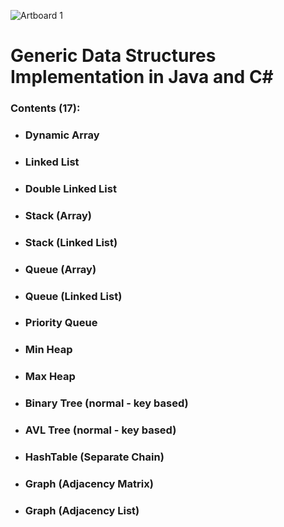 ![Artboard 1](https://github.com/user-attachments/assets/0d1ad08e-4183-4995-8fcc-9be26f527f9c)
# Generic Data Structures Implementation in Java and C#

### Contents (17):
- ### Dynamic Array
- ### Linked List
- ### Double Linked List
- ### Stack (Array)
- ### Stack (Linked List)
- ### Queue (Array)
- ### Queue (Linked List)
- ### Priority Queue
- ### Min Heap
- ### Max Heap
- ### Binary Tree (normal - key based)
- ### AVL Tree (normal - key based)
- ### HashTable (Separate Chain)
- ### Graph (Adjacency Matrix)
- ### Graph (Adjacency List)

<head><meta name="google-site-verification" content="mZdcMLgEOK8O1SWt8vm7UI2KgP2gjVEjy2HARysTxdA" /></head>
